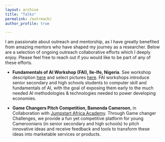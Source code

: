 ```yaml
---
layout: archive
title: "Talks"
permalink: /outreach/
author_profile: true

---
```

I am passionate about outreach and mentorship, as I have greatly benefited from amazing mentors who have shaped my journey as a researcher. Below are a selection of ongoing outreach collaborative efforts which I deeply enjoy. Please feel free to reach out if you would like to be part of any of these efforts.

* **Fundamentals of AI Workshop (FAI), Ile-Ife, Nigeria**. See workshop description [here](https://iretiayo.github.io/FAI_2020/) and select pictures [here](https://drive.google.com/drive/folders/1Nncm4VWhvqcuE1mLZBkISZZpHH9IZIev).
FAI workshops introduce senior secondary and high schools students to computer skill and fundamentals of AI, with the goal of exposing them early to
the much needed AI methodologies & technologies needed to power developing economies.

* **Game Changers Pitch Competition, Bamenda Cameroon**, in Collaboration with [Jumpstart Africa Academy](https://jumpstartacademyafrica.org/our-programs/). 
Through Game changer Challenges, we provide a fun yet competitive platform for young Cameroonians (in senior secondary and high schools) to pitch innovative ideas and receive feedback and tools 
to transform these ideas into marketable services or products.
